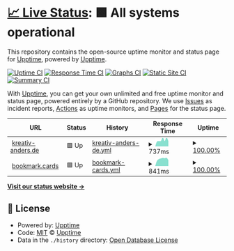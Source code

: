 # [📈 Live Status](https://demo.upptime.js.org): <!--live status--> **🟩 All systems operational**

This repository contains the open-source uptime monitor and status page for [Upptime](https://upptime.js.org), powered by [Upptime](https://github.com/upptime/upptime).

[![Uptime CI](https://github.com/kreativ-anders/Upptime/workflows/Uptime%20CI/badge.svg)](https://github.com/kreativ-anders/Upptime/actions?query=workflow%3A%22Uptime+CI%22)
[![Response Time CI](https://github.com/kreativ-anders/Upptime/workflows/Response%20Time%20CI/badge.svg)](https://github.com/kreativ-anders/Upptime/actions?query=workflow%3A%22Response+Time+CI%22)
[![Graphs CI](https://github.com/kreativ-anders/Upptime/workflows/Graphs%20CI/badge.svg)](https://github.com/kreativ-anders/Upptime/actions?query=workflow%3A%22Graphs+CI%22)
[![Static Site CI](https://github.com/kreativ-anders/Upptime/workflows/Static%20Site%20CI/badge.svg)](https://github.com/kreativ-anders/Upptime/actions?query=workflow%3A%22Static+Site+CI%22)
[![Summary CI](https://github.com/kreativ-anders/Upptime/workflows/Summary%20CI/badge.svg)](https://github.com/kreativ-anders/Upptime/actions?query=workflow%3A%22Summary+CI%22)

With [Upptime](https://upptime.js.org), you can get your own unlimited and free uptime monitor and status page, powered entirely by a GitHub repository. We use [Issues](https://github.com/upptime/upptime/issues) as incident reports, [Actions](https://github.com/kreativ-anders/Upptime/actions) as uptime monitors, and [Pages](https://demo.upptime.js.org) for the status page.

<!--start: status pages-->
<!-- This summary is generated by Upptime (https://github.com/upptime/upptime) -->
<!-- Do not edit this manually, your changes will be overwritten -->
<!-- prettier-ignore -->
| URL | Status | History | Response Time | Uptime |
| --- | ------ | ------- | ------------- | ------ |
| <img alt="" src="https://favicons.githubusercontent.com/kreativ-anders.de" height="13"> [kreativ-anders.de](https://kreativ-anders.de) | 🟩 Up | [kreativ-anders-de.yml](https://github.com/kreativ-anders/Upptime/commits/HEAD/history/kreativ-anders-de.yml) | <details><summary><img alt="Response time graph" src="./graphs/kreativ-anders-de/response-time-week.png" height="20"> 737ms</summary><br><a href="https://upptime.kreativ-anders.dev/history/kreativ-anders-de"><img alt="Response time 747" src="https://img.shields.io/endpoint?url=https%3A%2F%2Fraw.githubusercontent.com%2Fkreativ-anders%2FUpptime%2FHEAD%2Fapi%2Fkreativ-anders-de%2Fresponse-time.json"></a><br><a href="https://upptime.kreativ-anders.dev/history/kreativ-anders-de"><img alt="24-hour response time 770" src="https://img.shields.io/endpoint?url=https%3A%2F%2Fraw.githubusercontent.com%2Fkreativ-anders%2FUpptime%2FHEAD%2Fapi%2Fkreativ-anders-de%2Fresponse-time-day.json"></a><br><a href="https://upptime.kreativ-anders.dev/history/kreativ-anders-de"><img alt="7-day response time 737" src="https://img.shields.io/endpoint?url=https%3A%2F%2Fraw.githubusercontent.com%2Fkreativ-anders%2FUpptime%2FHEAD%2Fapi%2Fkreativ-anders-de%2Fresponse-time-week.json"></a><br><a href="https://upptime.kreativ-anders.dev/history/kreativ-anders-de"><img alt="30-day response time 795" src="https://img.shields.io/endpoint?url=https%3A%2F%2Fraw.githubusercontent.com%2Fkreativ-anders%2FUpptime%2FHEAD%2Fapi%2Fkreativ-anders-de%2Fresponse-time-month.json"></a><br><a href="https://upptime.kreativ-anders.dev/history/kreativ-anders-de"><img alt="1-year response time 747" src="https://img.shields.io/endpoint?url=https%3A%2F%2Fraw.githubusercontent.com%2Fkreativ-anders%2FUpptime%2FHEAD%2Fapi%2Fkreativ-anders-de%2Fresponse-time-year.json"></a></details> | <details><summary><a href="https://upptime.kreativ-anders.dev/history/kreativ-anders-de">100.00%</a></summary><a href="https://upptime.kreativ-anders.dev/history/kreativ-anders-de"><img alt="All-time uptime 99.95%" src="https://img.shields.io/endpoint?url=https%3A%2F%2Fraw.githubusercontent.com%2Fkreativ-anders%2FUpptime%2FHEAD%2Fapi%2Fkreativ-anders-de%2Fuptime.json"></a><br><a href="https://upptime.kreativ-anders.dev/history/kreativ-anders-de"><img alt="24-hour uptime 100.00%" src="https://img.shields.io/endpoint?url=https%3A%2F%2Fraw.githubusercontent.com%2Fkreativ-anders%2FUpptime%2FHEAD%2Fapi%2Fkreativ-anders-de%2Fuptime-day.json"></a><br><a href="https://upptime.kreativ-anders.dev/history/kreativ-anders-de"><img alt="7-day uptime 100.00%" src="https://img.shields.io/endpoint?url=https%3A%2F%2Fraw.githubusercontent.com%2Fkreativ-anders%2FUpptime%2FHEAD%2Fapi%2Fkreativ-anders-de%2Fuptime-week.json"></a><br><a href="https://upptime.kreativ-anders.dev/history/kreativ-anders-de"><img alt="30-day uptime 100.00%" src="https://img.shields.io/endpoint?url=https%3A%2F%2Fraw.githubusercontent.com%2Fkreativ-anders%2FUpptime%2FHEAD%2Fapi%2Fkreativ-anders-de%2Fuptime-month.json"></a><br><a href="https://upptime.kreativ-anders.dev/history/kreativ-anders-de"><img alt="1-year uptime 99.95%" src="https://img.shields.io/endpoint?url=https%3A%2F%2Fraw.githubusercontent.com%2Fkreativ-anders%2FUpptime%2FHEAD%2Fapi%2Fkreativ-anders-de%2Fuptime-year.json"></a></details>
| <img alt="" src="https://favicons.githubusercontent.com/bookmark.cards" height="13"> [bookmark.cards](https://bookmark.cards/) | 🟩 Up | [bookmark-cards.yml](https://github.com/kreativ-anders/Upptime/commits/HEAD/history/bookmark-cards.yml) | <details><summary><img alt="Response time graph" src="./graphs/bookmark-cards/response-time-week.png" height="20"> 841ms</summary><br><a href="https://upptime.kreativ-anders.dev/history/bookmark-cards"><img alt="Response time 813" src="https://img.shields.io/endpoint?url=https%3A%2F%2Fraw.githubusercontent.com%2Fkreativ-anders%2FUpptime%2FHEAD%2Fapi%2Fbookmark-cards%2Fresponse-time.json"></a><br><a href="https://upptime.kreativ-anders.dev/history/bookmark-cards"><img alt="24-hour response time 832" src="https://img.shields.io/endpoint?url=https%3A%2F%2Fraw.githubusercontent.com%2Fkreativ-anders%2FUpptime%2FHEAD%2Fapi%2Fbookmark-cards%2Fresponse-time-day.json"></a><br><a href="https://upptime.kreativ-anders.dev/history/bookmark-cards"><img alt="7-day response time 841" src="https://img.shields.io/endpoint?url=https%3A%2F%2Fraw.githubusercontent.com%2Fkreativ-anders%2FUpptime%2FHEAD%2Fapi%2Fbookmark-cards%2Fresponse-time-week.json"></a><br><a href="https://upptime.kreativ-anders.dev/history/bookmark-cards"><img alt="30-day response time 855" src="https://img.shields.io/endpoint?url=https%3A%2F%2Fraw.githubusercontent.com%2Fkreativ-anders%2FUpptime%2FHEAD%2Fapi%2Fbookmark-cards%2Fresponse-time-month.json"></a><br><a href="https://upptime.kreativ-anders.dev/history/bookmark-cards"><img alt="1-year response time 813" src="https://img.shields.io/endpoint?url=https%3A%2F%2Fraw.githubusercontent.com%2Fkreativ-anders%2FUpptime%2FHEAD%2Fapi%2Fbookmark-cards%2Fresponse-time-year.json"></a></details> | <details><summary><a href="https://upptime.kreativ-anders.dev/history/bookmark-cards">100.00%</a></summary><a href="https://upptime.kreativ-anders.dev/history/bookmark-cards"><img alt="All-time uptime 99.95%" src="https://img.shields.io/endpoint?url=https%3A%2F%2Fraw.githubusercontent.com%2Fkreativ-anders%2FUpptime%2FHEAD%2Fapi%2Fbookmark-cards%2Fuptime.json"></a><br><a href="https://upptime.kreativ-anders.dev/history/bookmark-cards"><img alt="24-hour uptime 100.00%" src="https://img.shields.io/endpoint?url=https%3A%2F%2Fraw.githubusercontent.com%2Fkreativ-anders%2FUpptime%2FHEAD%2Fapi%2Fbookmark-cards%2Fuptime-day.json"></a><br><a href="https://upptime.kreativ-anders.dev/history/bookmark-cards"><img alt="7-day uptime 100.00%" src="https://img.shields.io/endpoint?url=https%3A%2F%2Fraw.githubusercontent.com%2Fkreativ-anders%2FUpptime%2FHEAD%2Fapi%2Fbookmark-cards%2Fuptime-week.json"></a><br><a href="https://upptime.kreativ-anders.dev/history/bookmark-cards"><img alt="30-day uptime 100.00%" src="https://img.shields.io/endpoint?url=https%3A%2F%2Fraw.githubusercontent.com%2Fkreativ-anders%2FUpptime%2FHEAD%2Fapi%2Fbookmark-cards%2Fuptime-month.json"></a><br><a href="https://upptime.kreativ-anders.dev/history/bookmark-cards"><img alt="1-year uptime 99.95%" src="https://img.shields.io/endpoint?url=https%3A%2F%2Fraw.githubusercontent.com%2Fkreativ-anders%2FUpptime%2FHEAD%2Fapi%2Fbookmark-cards%2Fuptime-year.json"></a></details>

<!--end: status pages-->

[**Visit our status website →**](https://demo.upptime.js.org)

## 📄 License

- Powered by: [Upptime](https://github.com/upptime/upptime)
- Code: [MIT](./LICENSE) © [Upptime](https://upptime.js.org)
- Data in the `./history` directory: [Open Database License](https://opendatacommons.org/licenses/odbl/1-0/)
